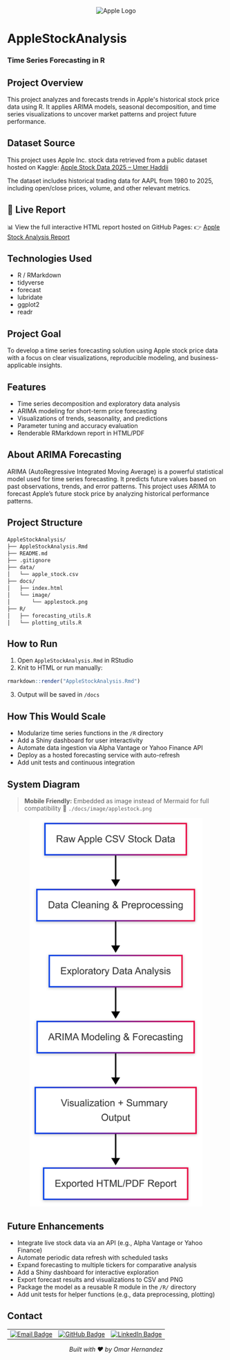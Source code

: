 <p align="center">
  <img src="https://upload.wikimedia.org/wikipedia/commons/f/fa/Apple_logo_black.svg" alt="Apple Logo" width="100"/>
</p>

# AppleStockAnalysis

### Time Series Forecasting in R

## Project Overview

This project analyzes and forecasts trends in Apple's historical stock price data using R. It applies ARIMA models, seasonal decomposition, and time series visualizations to uncover market patterns and project future performance.

## Dataset Source

This project uses Apple Inc. stock data retrieved from a public dataset hosted on Kaggle:
[Apple Stock Data 2025 – Umer Haddii](https://www.kaggle.com/datasets/umerhaddii/apple-stock-data-2025)

The dataset includes historical trading data for AAPL from 1980 to 2025, including open/close prices, volume, and other relevant metrics.

## 🔗 Live Report

📊 View the full interactive HTML report hosted on GitHub Pages:
👉 [Apple Stock Analysis Report](https://oohmxi.github.io/AppleStockAnalysis/)

## Technologies Used

- R / RMarkdown
- tidyverse
- forecast
- lubridate
- ggplot2
- readr

## Project Goal

To develop a time series forecasting solution using Apple stock price data with a focus on clear visualizations, reproducible modeling, and business-applicable insights.

## Features

- Time series decomposition and exploratory data analysis
- ARIMA modeling for short-term price forecasting
- Visualizations of trends, seasonality, and predictions
- Parameter tuning and accuracy evaluation
- Renderable RMarkdown report in HTML/PDF

## About ARIMA Forecasting

ARIMA (AutoRegressive Integrated Moving Average) is a powerful statistical model used for time series forecasting. It predicts future values based on past observations, trends, and error patterns. This project uses ARIMA to forecast Apple’s future stock price by analyzing historical performance patterns.

## Project Structure

```
AppleStockAnalysis/
├── AppleStockAnalysis.Rmd
├── README.md
├── .gitignore
├── data/
│   └── apple_stock.csv
├── docs/
│   ├── index.html
│   └── image/
│       └── applestock.png
├── R/
│   ├── forecasting_utils.R
│   └── plotting_utils.R
```

## How to Run

1. Open `AppleStockAnalysis.Rmd` in RStudio
2. Knit to HTML or run manually:

```r
rmarkdown::render("AppleStockAnalysis.Rmd")
```

3. Output will be saved in `/docs`

## How This Would Scale

- Modularize time series functions in the `/R` directory
- Add a Shiny dashboard for user interactivity
- Automate data ingestion via Alpha Vantage or Yahoo Finance API
- Deploy as a hosted forecasting service with auto-refresh
- Add unit tests and continuous integration

## System Diagram

> **Mobile Friendly:** Embedded as image instead of Mermaid for full compatibility
> 📂 `./docs/image/applestock.png`

<p align="center">
  <img src="docs/image/applestock.png" alt="System Diagram" width="400"/>
</p>

## Future Enhancements

- Integrate live stock data via an API (e.g., Alpha Vantage or Yahoo Finance)
- Automate periodic data refresh with scheduled tasks
- Expand forecasting to multiple tickers for comparative analysis
- Add a Shiny dashboard for interactive exploration
- Export forecast results and visualizations to CSV and PNG
- Package the model as a reusable R module in the `/R/` directory
- Add unit tests for helper functions (e.g., data preprocessing, plotting)

## Contact

<table align="center">
  <tr>
    <td>
      <a href="mailto:ohern@bu.edu">
        <img src="https://img.shields.io/badge/Gmail-D14836?style=for-the-badge&logo=gmail&logoColor=white" alt="Email Badge">
      </a>
    </td>
    <td>
      <a href="https://github.com/oohmxi">
        <img src="https://img.shields.io/badge/GitHub-100000?style=for-the-badge&logo=github&logoColor=white" alt="GitHub Badge">
      </a>
    </td>
    <td>
      <a href="https://linkedin.com/in/omarhlink">
        <img src="https://img.shields.io/badge/LinkedIn-0077B5?style=for-the-badge&logo=linkedin&logoColor=white" alt="LinkedIn Badge">
      </a>
    </td>
  </tr>
</table>

<p align="center"><em>Built with ❤️ by Omar Hernandez</em></p>
